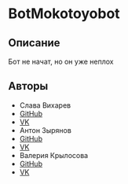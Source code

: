 BotMokotoyobot
=======

Описание
--------
Бот не начат, но он уже неплох

Авторы
------
 + Слава Вихарев
+ [GitHub](https://github.com/SlavaVikharev)
+ [VK](https://vk.com/slavavikharev)
 + Антон Зырянов
+ [GitHub](https://github.com/avefablo/)
+ [VK](https://vk.com/id18048395)
 + Валерия Крылосова
+ [GitHub](https://github.com/orgs/AvSinStudio/people/Ngbtl95)
+ [VK](https://new.vk.com/b71441136)
